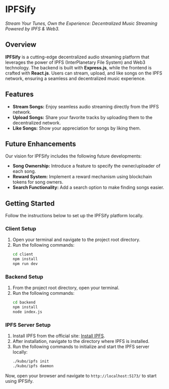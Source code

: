 # IPFSify

*Stream Your Tunes, Own the Experience: Decentralized Music Streaming Powered by IPFS & Web3.*
## Overview

**IPFSify** is a cutting-edge decentralized audio streaming platform that leverages the power of IPFS (InterPlanetary File System) and Web3 technology. The backend is built with **Express.js**, while the frontend is crafted with **React.js**. Users can stream, upload, and like songs on the IPFS network, ensuring a seamless and decentralized music experience.

## Features

- **Stream Songs:** Enjoy seamless audio streaming directly from the IPFS network.
- **Upload Songs:** Share your favorite tracks by uploading them to the decentralized network.
- **Like Songs:** Show your appreciation for songs by liking them.

## Future Enhancements

Our vision for IPFSify includes the following future developments:

- **Song Ownership:** Introduce a feature to specify the owner/uploader of each song.
- **Reward System:** Implement a reward mechanism using blockchain tokens for song owners.
- **Search Functionality:** Add a search option to make finding songs easier.

## Getting Started

Follow the instructions below to set up the IPFSify platform locally.

### Client Setup

1. Open your terminal and navigate to the project root directory.
2. Run the following commands:
   ```bash
   cd client
   npm install
   npm run dev
   ```

### Backend Setup

1. From the project root directory, open your terminal.
2. Run the following commands:
   ```bash
   cd backend
   npm install
   node index.js
   ```

### IPFS Server Setup

1. Install IPFS from the official site: [Install IPFS](https://dist.ipfs.tech/#kubo).
2. After installation, navigate to the directory where IPFS is installed.
3. Run the following commands to initialize and start the IPFS server locally:
   ```bash
   ./kubo/ipfs init
   ./kubo/ipfs daemon
   ```

Now, open your browser and navigate to `http://localhost:5173/` to start using IPFSify.

